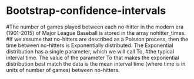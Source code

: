 # Bootstrap-confidence-intervals
#The number of games played between each no-hitter in the modern era (1901-2015) of Major League Baseball is stored in the array nohitter_times.
#If we assume that no-hitters are described as a Poisson process, then the time between no-hitters is Exponentially distributed. The Exponential distribution has a single parameter, which we will call To, 
#the typical interval time. The value of the parameter To that makes the exponential distribution best match the data is the mean interval time (where time is in units of number of games) between no-hitters.
